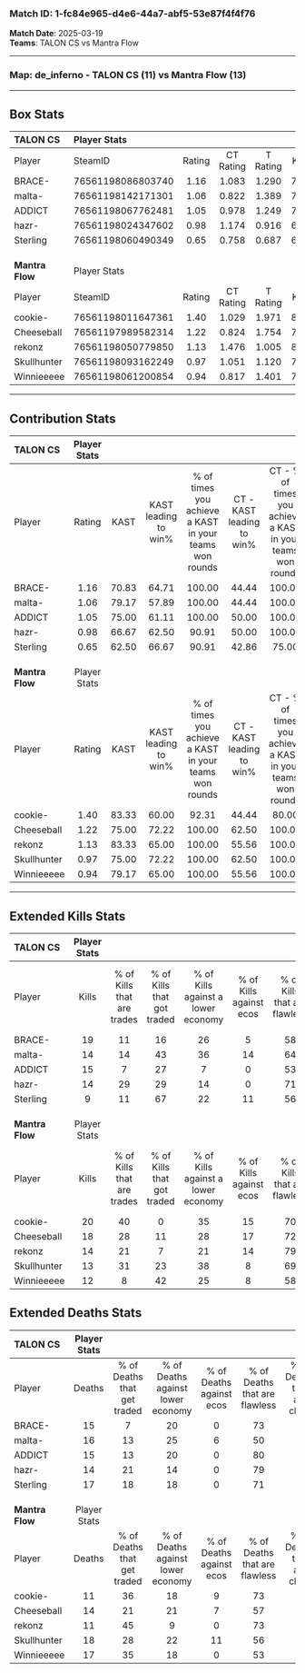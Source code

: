 ### Match ID: 1-fc84e965-d4e6-44a7-abf5-53e87f4f4f76  
**Match Date**: 2025-03-19  
**Teams**: TALON CS vs Mantra Flow  

---  

### **Map**: de_inferno - TALON CS (11) vs Mantra Flow (13)  
---  

## Box Stats  

| **TALON CS**    | Player Stats      |        |           |          |       |      |       |         |        |      |     |
| :- | :- | :-: | :-: | :-: | :-: | :-: | :-: | :-: | :-: | :-: | :-: |
| Player          | SteamID           | Rating | CT Rating | T Rating | KAST  | ADR  | Kills | Assists | Deaths | K/D  | HS% |
| BRACE-          | 76561198086803740 |  1.16  |   1.083   |  1.290   | 70.83 | 70.5 |  19   |    2    |   15   | 1.27 | 57  |
| malta-          | 76561198142171301 |  1.06  |   0.822   |  1.389   | 79.17 | 76.3 |  14   |    7    |   16   | 0.88 | 50  |
| ADDICT          | 76561198067762481 |  1.05  |   0.978   |  1.249   | 75.00 | 69.6 |  15   |    3    |   15   | 1.00 | 46  |
| hazr-           | 76561198024347602 |  0.98  |   1.174   |  0.916   | 66.67 | 68.8 |  14   |    4    |   14   | 1.00 | 64  |
| Sterling        | 76561198060490349 |  0.65  |   0.758   |  0.687   | 62.50 | 52.5 |   9   |    4    |   17   | 0.53 | 55  |
|                 |                   |        |           |          |       |      |       |         |        |      |     |
|                 |                   |        |           |          |       |      |       |         |        |      |     |
|                 |                   |        |           |          |       |      |       |         |        |      |     |
| **Mantra Flow** | Player Stats      |        |           |          |       |      |       |         |        |      |     |
| Player          | SteamID           | Rating | CT Rating | T Rating | KAST  | ADR  | Kills | Assists | Deaths | K/D  | HS% |
| cookie-         | 76561198011647361 |  1.40  |   1.029   |  1.971   | 83.33 | 73.2 |  20   |    5    |   11   | 1.82 | 25  |
| Cheeseball      | 76561197989582314 |  1.22  |   0.824   |  1.754   | 75.00 | 77.8 |  18   |    6    |   14   | 1.29 | 44  |
| rekonz          | 76561198050779850 |  1.13  |   1.476   |  1.005   | 83.33 | 57.1 |  14   |    4    |   11   | 1.27 | 42  |
| Skullhunter     | 76561198093162249 |  0.97  |   1.051   |  1.120   | 75.00 | 78.1 |  13   |   11    |   18   | 0.72 | 61  |
| Winnieeeee      | 76561198061200854 |  0.94  |   0.817   |  1.401   | 79.17 | 69.1 |  12   |    5    |   17   | 0.71 | 25  |
---  

## Contribution Stats  

| **TALON CS**    | Player Stats |       |                      |                                                        |                           |                                                             |                          |                                                            |
| :- | :-: | :-: | :-: | :-: | :-: | :-: | :-: | :-: |
| Player          |    Rating    | KAST  | KAST leading to win% | % of times you achieve a KAST in your teams won rounds | CT - KAST leading to win% | CT - % of times you achieve a KAST in your teams won rounds | T - KAST leading to win% | T - % of times you achieve a KAST in your teams won rounds |
| BRACE-          |     1.16     | 70.83 |        64.71         |                         100.00                         |           44.44           |                           100.00                            |          87.50           |                           100.00                           |
| malta-          |     1.06     | 79.17 |        57.89         |                         100.00                         |           44.44           |                           100.00                            |          70.00           |                           100.00                           |
| ADDICT          |     1.05     | 75.00 |        61.11         |                         100.00                         |           50.00           |                           100.00                            |          70.00           |                           100.00                           |
| hazr-           |     0.98     | 66.67 |        62.50         |                         90.91                          |           50.00           |                           100.00                            |          75.00           |                           85.71                            |
| Sterling        |     0.65     | 62.50 |        66.67         |                         90.91                          |           42.86           |                            75.00                            |          87.50           |                           100.00                           |
|                 |              |       |                      |                                                        |                           |                                                             |                          |                                                            |
|                 |              |       |                      |                                                        |                           |                                                             |                          |                                                            |
|                 |              |       |                      |                                                        |                           |                                                             |                          |                                                            |
| **Mantra Flow** | Player Stats |       |                      |                                                        |                           |                                                             |                          |                                                            |
| Player          |    Rating    | KAST  | KAST leading to win% | % of times you achieve a KAST in your teams won rounds | CT - KAST leading to win% | CT - % of times you achieve a KAST in your teams won rounds | T - KAST leading to win% | T - % of times you achieve a KAST in your teams won rounds |
| cookie-         |     1.40     | 83.33 |        60.00         |                         92.31                          |           44.44           |                            80.00                            |          72.73           |                           100.00                           |
| Cheeseball      |     1.22     | 75.00 |        72.22         |                         100.00                         |           62.50           |                           100.00                            |          80.00           |                           100.00                           |
| rekonz          |     1.13     | 83.33 |        65.00         |                         100.00                         |           55.56           |                           100.00                            |          72.73           |                           100.00                           |
| Skullhunter     |     0.97     | 75.00 |        72.22         |                         100.00                         |           62.50           |                           100.00                            |          80.00           |                           100.00                           |
| Winnieeeee      |     0.94     | 79.17 |        65.00         |                         100.00                         |           55.56           |                           100.00                            |          72.73           |                           100.00                           |
---  

## Extended Kills Stats  

| **TALON CS**    | Player Stats |                            |                            |                                    |                         |                              |                                 |                                       |                    |           |
| :- | :-: | :-: | :-: | :-: | :-: | :-: | :-: | :-: | :-: | :-: |
| Player          |    Kills     | % of Kills that are trades | % of Kills that got traded | % of Kills against a lower economy | % of Kills against ecos | % of Kills that are flawless | % of Kills that are close duels | % of Kills that are assisted by flash | Pistol Round Kills | AWP Kills |
| BRACE-          |      19      |             11             |             16             |                 26                 |            5            |              58              |               32                |                  16                   |         0          |     2     |
| malta-          |      14      |             14             |             43             |                 36                 |           14            |              64              |                7                |                   0                   |         0          |     2     |
| ADDICT          |      15      |             7              |             27             |                 7                  |            0            |              53              |                0                |                  13                   |         2          |     3     |
| hazr-           |      14      |             29             |             29             |                 14                 |            0            |              71              |                7                |                   0                   |         0          |     3     |
| Sterling        |      9       |             11             |             67             |                 22                 |           11            |              56              |               11                |                   0                   |         2          |     0     |
|                 |              |                            |                            |                                    |                         |                              |                                 |                                       |                    |           |
|                 |              |                            |                            |                                    |                         |                              |                                 |                                       |                    |           |
|                 |              |                            |                            |                                    |                         |                              |                                 |                                       |                    |           |
| **Mantra Flow** | Player Stats |                            |                            |                                    |                         |                              |                                 |                                       |                    |           |
| Player          |    Kills     | % of Kills that are trades | % of Kills that got traded | % of Kills against a lower economy | % of Kills against ecos | % of Kills that are flawless | % of Kills that are close duels | % of Kills that are assisted by flash | Pistol Round Kills | AWP Kills |
| cookie-         |      20      |             40             |             0              |                 35                 |           15            |              70              |                0                |                   5                   |         5          |     1     |
| Cheeseball      |      18      |             28             |             11             |                 28                 |           17            |              72              |                0                |                   6                   |         0          |     0     |
| rekonz          |      14      |             21             |             7              |                 21                 |           14            |              79              |                7                |                   7                   |         0          |     0     |
| Skullhunter     |      13      |             31             |             23             |                 38                 |            8            |              69              |                8                |                  15                   |         0          |     1     |
| Winnieeeee      |      12      |             8              |             42             |                 25                 |            8            |              58              |               17                |                  25                   |         0          |     0     |
## Extended Deaths Stats  

| **TALON CS**    | Player Stats |                             |                                   |                          |                               |                            |                           |               |
| :- | :-: | :-: | :-: | :-: | :-: | :-: | :-: | :-: |
| Player          |    Deaths    | % of Deaths that get traded | % of Deaths against lower economy | % of Deaths against ecos | % of Deaths that are flawless | % of Deaths that are close | % of Deaths while blinded | Deaths to AWP |
| BRACE-          |      15      |              7              |                20                 |            0             |              73               |             7              |             7             |       0       |
| malta-          |      16      |             13              |                25                 |            6             |              50               |             6              |             6             |       3       |
| ADDICT          |      15      |             13              |                20                 |            0             |              80               |             0              |            13             |       1       |
| hazr-           |      14      |             21              |                14                 |            0             |              79               |             7              |            14             |       1       |
| Sterling        |      17      |             18              |                18                 |            0             |              71               |             6              |            12             |       0       |
|                 |              |                             |                                   |                          |                               |                            |                           |               |
|                 |              |                             |                                   |                          |                               |                            |                           |               |
|                 |              |                             |                                   |                          |                               |                            |                           |               |
| **Mantra Flow** | Player Stats |                             |                                   |                          |                               |                            |                           |               |
| Player          |    Deaths    | % of Deaths that get traded | % of Deaths against lower economy | % of Deaths against ecos | % of Deaths that are flawless | % of Deaths that are close | % of Deaths while blinded | Deaths to AWP |
| cookie-         |      11      |             36              |                18                 |            9             |              73               |             0              |             0             |       0       |
| Cheeseball      |      14      |             21              |                21                 |            7             |              57               |             7              |            21             |       1       |
| rekonz          |      11      |             45              |                 9                 |            0             |              73               |             0              |             9             |       2       |
| Skullhunter     |      18      |             28              |                22                 |            11            |              56               |             17             |             0             |       1       |
| Winnieeeee      |      17      |             35              |                18                 |            0             |              53               |             29             |             6             |       0       |
